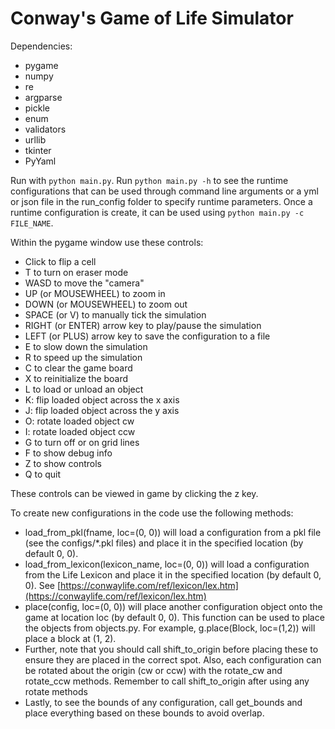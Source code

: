 # Conway's Game of Life Simulator

Dependencies:
- pygame
- numpy
- re
- argparse
- pickle
- enum
- validators
- urllib
- tkinter
- PyYaml

Run with `python main.py`. Run `python main.py -h` to see the runtime configurations that can be used through command line arguments or a yml or json file in the run_config folder to specify runtime parameters. Once a runtime configuration is create, it can be used using `python main.py -c FILE_NAME`.


Within the pygame window use these controls:
- Click to flip a cell
- T to turn on eraser mode
- WASD to move the "camera"
- UP (or MOUSEWHEEL) to zoom in
- DOWN (or MOUSEWHEEL) to zoom out
- SPACE (or V) to manually tick the simulation
- RIGHT (or ENTER) arrow key to play/pause the simulation
- LEFT (or PLUS) arrow key to save the configuration to a file
- E to slow down the simulation
- R to speed up the simulation
- C to clear the game board
- X to reinitialize the board
- L to load or unload an object
- K: flip loaded object across the x axis
- J: flip loaded object across the y axis
- O: rotate loaded object cw
- I: rotate loaded object ccw
- G to turn off or on grid lines
- F to show debug info
- Z to show controls
- Q to quit

These controls can be viewed in game by clicking the z key.

To create new configurations in the code use the following methods:
- load_from_pkl(fname, loc=(0, 0)) will load a configuration from a pkl file (see the configs/*.pkl files) and place it in the specified location (by default 0, 0).
- load_from_lexicon(lexicon_name, loc=(0, 0)) will load a configuration from the Life Lexicon and place it in the specified location (by default 0, 0). See [https://conwaylife.com/ref/lexicon/lex.htm](https://conwaylife.com/ref/lexicon/lex.htm)
- place(config, loc=(0, 0)) will place another configuration object onto the game at location loc (by default 0, 0). This function can be used to place the objects from objects.py. For example, g.place(Block, loc=(1,2)) will place a block at (1, 2).
- Further, note that you should call shift_to_origin before placing these to ensure they are placed in the correct spot. Also, each configuration can be rotated about the origin (cw or ccw) with the rotate_cw and rotate_ccw methods. Remember to call shift_to_origin after using any rotate methods
- Lastly, to see the bounds of any configuration, call get_bounds and place everything based on these bounds to avoid overlap.
